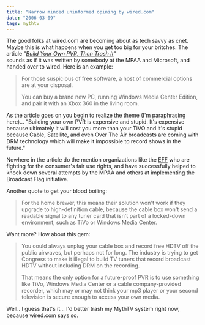 ```yaml
---
title: "Narrow minded uninformed opining by wired.com"
date: "2006-03-09"
tags: mythtv
---
```


The good folks at wired.com are becoming about as tech savvy as cnet. Maybe this is what happens when you get too big for your britches. The article "[_Build Your Own PVR, Then Trash It_](http://www.wired.com/news/technology/0,70328-0.html)"  
sounds as if it was written by somebody at the MPAA and Microsoft, and handed over to wired. Here is an example:  

> For those suspicious of free software, a host of commercial options are at your disposal.
> 
> You can buy a brand new PC, running Windows Media Center Edition, and pair it with an Xbox 360 in the living room.  

  
As the article goes on you begin to realize the theme (I'm paraphrasing here)... "Building your own PVR is expensive and stupid. It's expensive because ultimately it will cost you more than your TiVO and it's stupid because Cable, Satellite, and even Over The Air broadcasts are coming with DRM technology which will make it impossible to record shows in the future."  
  
Nowhere in the article do the mention organizations like the [EFF](http://www.eff.org/) who are fighting for the consumer's fair use rights, and have successfully helped to knock down several attempts by the MPAA and others at implementing the Broadcast Flag initiative.  
  
Another quote to get your blood boiling:  

> For the home brewer, this means their solution won't work if they upgrade to high-definition cable, because the cable box won't send a readable signal to any tuner card that isn't part of a locked-down environment, such as TiVo or Windows Media Center.  

  
Want more? How about this gem:  

> You could always unplug your cable box and record free HDTV off the public airwaves, but perhaps not for long. The industry is trying to get Congress to make it illegal to build TV tuners that record broadcast HDTV without including DRM on the recording.
> 
> That means the only option for a future-proof PVR is to use something like TiVo, Windows Media Center or a cable company-provided  
> recorder, which may or may not think your mp3 player or your second television is secure enough to access your own media.

  
Well.. I guess that's it... I'd better trash my MythTV system right now, because wired.com says so.  
